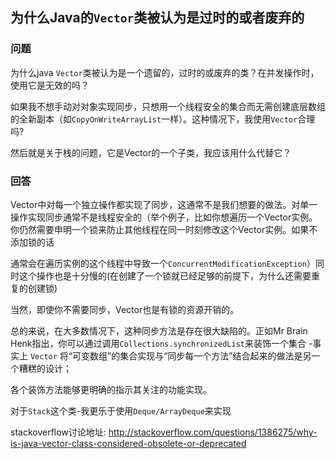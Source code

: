 ## 为什么Java的```Vector```类被认为是过时的或者废弃的
### 问题
为什么java ```Vector```类被认为是一个遗留的，过时的或废弃的类？在并发操作时，使用它是无效的吗？

如果我不想手动对对象实现同步，只想用一个线程安全的集合而无需创建底层数组的全新副本（如```CopyOnWriteArrayList```一样）。这种情况下，我使用```Vector```合理吗?

然后就是关于栈的问题，它是Vector的一个子类，我应该用什么代替它？
### 回答
Vector中对每一个独立操作都实现了同步，这通常不是我们想要的做法。对单一操作实现同步通常不是线程安全的（举个例子，比如你想遍历一个Vector实例。你仍然需要申明一个锁来防止其他线程在同一时刻修改这个Vector实例。如果不添加锁的话

通常会在遍历实例的这个线程中导致一个``` ConcurrentModificationException ```）同时这个操作也是十分慢的(在创建了一个锁就已经足够的前提下，为什么还需要重复的创建锁)

当然，即使你不需要同步，Vector也是有锁的资源开销的。

总的来说，在大多数情况下，这种同步方法是存在很大缺陷的。正如Mr Brain Henk指出，你可以通过调用```Collections.synchronizedList```来装饰一个集合 -事实上 ```Vector``` 将“可变数组”的集合实现与“同步每一个方法”结合起来的做法是另一个糟糕的设计；

各个装饰方法能够更明确的指示其关注的功能实现。

对于```Stack```这个类-我更乐于使用```Deque/ArrayDeque```来实现

stackoverflow讨论地址: http://stackoverflow.com/questions/1386275/why-is-java-vector-class-considered-obsolete-or-deprecated
